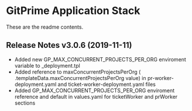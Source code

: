 # GitPrime Application Stack

These are the readme contents.

## Release Notes v3.0.6 (2019-11-11)
 * Added new GP_MAX_CONCURRENT_PROJECTS_PER_ORG enviroment variable to _deployment.tpl
 * Added reference to maxConcurrentProjectsPerOrg ( .templateData.maxConcurrentProjectsPerOrg value) in pr-worker-deployment.yaml and ticket-worker-deployment.yaml files
 * Added GP_MAX_CONCURRENT_PROJECTS_PER_ORG enviroment reference and default in values.yaml for ticketWorker and prWorker sections
